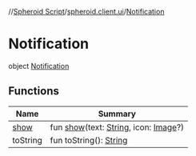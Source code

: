 //[Spheroid Script](../../index.md)/[spheroid.client.ui](../index.md)/[Notification](index.md)



# Notification  
 object [Notification](index.md)   


## Functions  
  
|  Name|  Summary| 
|---|---|
| [show](show.md)| fun [show](show.md)(text: [String](../../spheroid/-string/index.md), icon: [Image](../-image/index.md)?)  <br>
| toString| fun toString(): [String](../../spheroid/-string/index.md)  <br>

